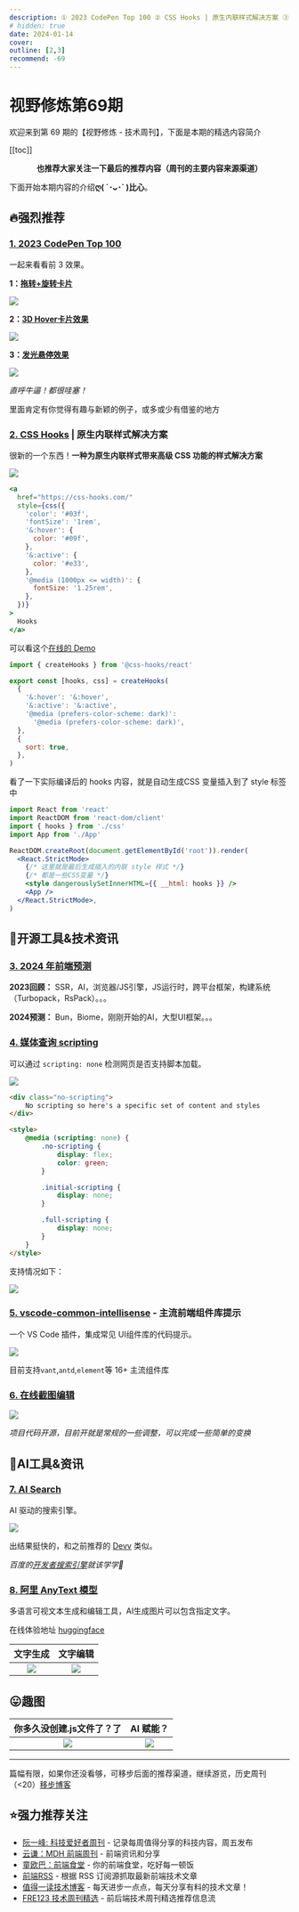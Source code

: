 ```yaml
---
description: ① 2023 CodePen Top 100 ② CSS Hooks | 原生内联样式解决方案 ③ 2024 年前端预测 ④ 媒体查询 scripting ⑤ vscode-common-intellisense - 主流前端组件库提示 ⑥ 在线截图编辑 ⑦ AI Search ⑧ 阿里 AnyText 模型
# hidden: true
date: 2024-01-14
cover:
outline: [2,3]
recommend: -69
---
```


# 视野修炼第69期

欢迎来到第 69 期的【视野修炼 - 技术周刊】，下面是本期的精选内容简介

[[toc]]

<center>

**​也推荐大家关注一下最后的推荐内容（周刊的主要内容来源渠道）**
</center>

下面开始本期内容的介绍**ღ( ´･ᴗ･` )比心**。
## 🔥强烈推荐
### [1. 2023 CodePen Top 100](https://codepen.io/2023/popular)
一起来看看前 3 效果。

**1：[拖转+旋转卡片](https://codepen.io/supah/pen/xxJMbbg)**

![](https://img.cdn.sugarat.top/mdImg/MTcwNTIyNDI5NjI1NQ==705224296255)

**2：[3D Hover卡片效果](https://codepen.io/gayane-gasparyan/pen/wvxewXO)**

![](https://img.cdn.sugarat.top/mdImg/MTcwNTIyNDU1OTU2MA==705224559560)

**3：[发光悬停效果](https://codepen.io/inescodes/pen/PoxMyvX)**

![](https://img.cdn.sugarat.top/mdImg/MTcwNTIyNDcyNjQxNg==705224726416)

*直呼牛逼！都很哇塞！*

里面肯定有你觉得有趣与新颖的例子，或多或少有借鉴的地方
### [2. CSS Hooks](https://github.com/css-hooks/css-hooks) | 原生内联样式解决方案

很新的一个东西！**一种为原生内联样式带来高级 CSS 功能的样式解决方案**

![](https://img.cdn.sugarat.top/mdImg/MTcwNTIyOTkzNjk2NQ==705229936965)

```jsx
<a
  href="https://css-hooks.com/"
  style={css({
    'color': '#03f',
    'fontSize': '1rem',
    '&:hover': {
      color: '#09f',
    },
    '&:active': {
      color: '#e33',
    },
    '@media (1000px <= width)': {
      fontSize: '1.25rem',
    },
  })}
>
  Hooks
</a>
```

可以看这个[在线的 Demo](https://codesandbox.io/p/devbox/example-react-pk9thc?file=/src/css.ts)

```js
import { createHooks } from '@css-hooks/react'

export const [hooks, css] = createHooks(
  {
    '&:hover': '&:hover',
    '&:active': '&:active',
    '@media (prefers-color-scheme: dark)':
      '@media (prefers-color-scheme: dark)',
  },
  {
    sort: true,
  },
)
```
看了一下实际编译后的 hooks 内容，就是自动生成CSS 变量插入到了 style 标签中

```jsx
import React from 'react'
import ReactDOM from 'react-dom/client'
import { hooks } from './css'
import App from './App'

ReactDOM.createRoot(document.getElementById('root')).render(
  <React.StrictMode>
    {/* 这里就是最后生成插入的内联 style 样式 */}
    {/* 都是一些CSS变量 */}
    <style dangerouslySetInnerHTML={{ __html: hooks }} />
    <App />
  </React.StrictMode>,
)
```
## 🔧开源工具&技术资讯
### [3. 2024 年前端预测](https://buttondown.email/whatever_jamie/archive/frontend-predictions-for-2024/)
**2023回顾：** SSR，AI，浏览器/JS引擎，JS运行时，跨平台框架，构建系统（Turbopack，RsPack）。。。

**2024预测：** Bun，Biome，刚刚开始的AI，大型UI框架。。。

### [4. 媒体查询 scripting](https://frontendfoc.us/link/149767/web)

可以通过 `scripting: none` 检测网页是否支持脚本加载。

![](https://img.cdn.sugarat.top/mdImg/MTcwNTIyOTQ3MTAxMg==705229471012)

```html
<div class="no-scripting">
    No scripting so here's a specific set of content and styles
</div>

<style>
    @media (scripting: none) {
        .no-scripting {
            display: flex;
            color: green;
        }

        .initial-scripting {
            display: none;
        }

        .full-scripting {
            display: none;
        }
    }
</style>
```

支持情况如下：

![](https://img.cdn.sugarat.top/mdImg/MTcwNTIyOTU2MTY4Nw==705229561687)

### [5. vscode-common-intellisense](https://github.com/Simon-He95/vscode-common-intellisense) - 主流前端组件库提示
一个 VS Code 插件，集成常见 UI组件库的代码提示。

![](https://img.cdn.sugarat.top/mdImg/MTcwNTIyMjM2NTk1Mg==705222365952)

目前支持`vant`,`antd`,`element`等 16+ 主流组件库

### [6. 在线截图编辑](https://github.com/CH563/shot-easy-website)

![](https://img.cdn.sugarat.top/mdImg/MTcwNTIyMTc4ODQ1MQ==705221788451)

*项目代码开源，目前开就是常规的一些调整，可以完成一些简单的变换*

## 🤖AI工具&资讯
### [7. AI Search](https://aoyo.ai/search)
AI 驱动的搜索引擎。

![](https://img.cdn.sugarat.top/mdImg/MTcwNTIyMTI5NDYxNA==705221294614)

出结果挺快的，和之前推荐的 [Devv](https://devv.ai/zh) 类似。

*百度的[开发者搜索引擎](https://kaifa.baidu.com/)就该学学🤔*

### [8. 阿里 AnyText 模型](https://github.com/tyxsspa/AnyText)
多语言可视文本生成和编辑工具，AI生成图片可以包含指定文字。

在线体验地址 [huggingface](https://huggingface.co/spaces/modelscope/AnyText)

|                                文字生成                                 |                                文字编辑                                 |
| :---------------------------------------------------------------------: | :---------------------------------------------------------------------: |
| ![](https://img.cdn.sugarat.top/mdImg/MTcwNTIzMTkxODY4OQ==705231918689) | ![](https://img.cdn.sugarat.top/mdImg/MTcwNTIzMTcxMjkxMQ==705231712911) |
## 😛趣图

|                        你多久没创建.js文件了？了                        |                                AI 赋能？                                |
| :---------------------------------------------------------------------: | :---------------------------------------------------------------------: |
| ![](https://img.cdn.sugarat.top/mdImg/MTcwNTIyMDk0NTYxNA==705220945614) | ![](https://img.cdn.sugarat.top/mdImg/MTcwNTIyMzc1MDI0OQ==705223750249) |

---

篇幅有限，如果你还没看够，可移步后面的推荐渠道，继续游览，历史周刊（<20）[移步博客](https://sugarat.top/weekly/index.html)

## ⭐️强力推荐关注
* [阮一峰: 科技爱好者周刊](https://www.ruanyifeng.com/blog/archives.html) - 记录每周值得分享的科技内容，周五发布
* [云谦：MDH 前端周刊](https://mdhweekly.com/) - 前端资讯和分享
* [童欧巴：前端食堂](https://github.com/Geekhyt/weekly) - 你的前端食堂，吃好每一顿饭
* [前端RSS](https://fed.chanceyu.com/) - 根据 RSS 订阅源抓取最新前端技术文章
* [值得一读技术博客](https://daily-blog.chlinlearn.top/) - 每天进步一点点，每天分享有料的技术文章！
* [FRE123 技术周刊精选](https://www.fre123.com/weekly) - 前后端技术周刊精选推荐信息流
